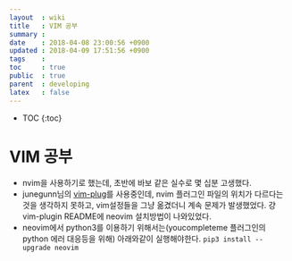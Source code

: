 ```yaml
---
layout  : wiki
title   : VIM 공부
summary : 
date    : 2018-04-08 23:00:56 +0900
updated : 2018-04-09 17:51:56 +0900
tags    : 
toc     : true
public  : true
parent  : developing
latex   : false
---
```

* TOC
{:toc}

# VIM 공부 

- nvim을 사용하기로 했는데, 초반에 바보 같은 실수로 몇 십분 고생했다.
- junegunn님의 [vim-plug](https://github.com/junegunn/vim-plug.git)를 사용중인데, nvim 플러그인 파일의 위치가 다르다는 것을 생각하지 못하고, vim설정들을 그냥 옮겼더니 계속 문제가 발생했었다. 걍 vim-plugin README에 neovim 설치방법이 나와있었다.
- neovim에서 python3를 이용하기 위해서는(youcompleteme 플러그인의 python 에러 대응등을 위해) 아래와같이 실행해야한다.
`pip3 install --upgrade neovim`
